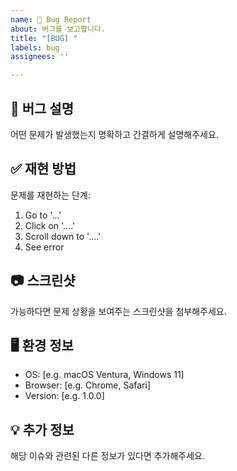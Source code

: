 ```yaml
---
name: 🐞 Bug Report
about: 버그를 보고합니다.
title: "[BUG] "
labels: bug
assignees: ''

---
```


## 🐛 버그 설명
어떤 문제가 발생했는지 명확하고 간결하게 설명해주세요.

## ✅ 재현 방법
문제를 재현하는 단계:

1. Go to '...'
2. Click on '....'
3. Scroll down to '....'
4. See error

## 📷 스크린샷
가능하다면 문제 상황을 보여주는 스크린샷을 첨부해주세요.

## 🖥 환경 정보
- OS: [e.g. macOS Ventura, Windows 11]
- Browser: [e.g. Chrome, Safari]
- Version: [e.g. 1.0.0]

## 💡 추가 정보
해당 이슈와 관련된 다른 정보가 있다면 추가해주세요.